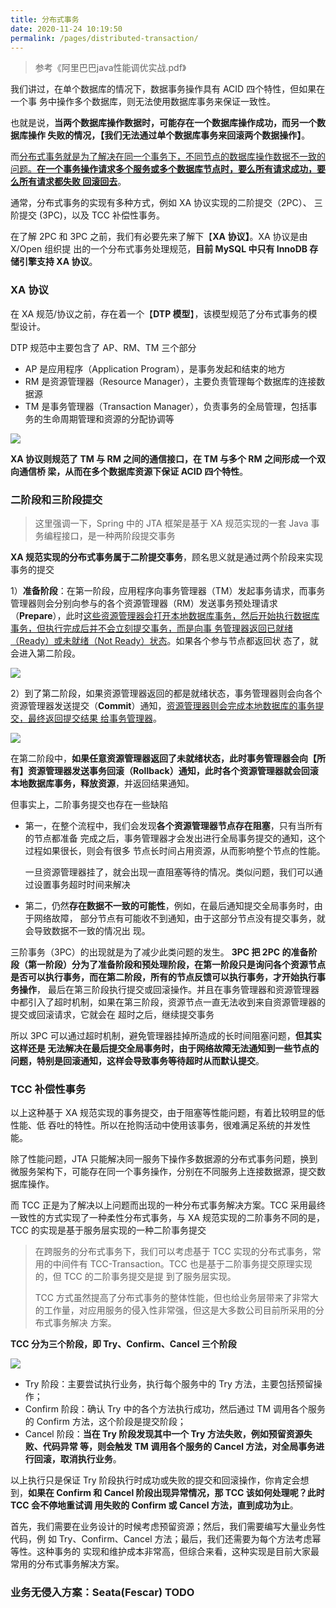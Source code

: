 ```yaml
---
title: 分布式事务
date: 2020-11-24 10:19:50
permalink: /pages/distributed-transaction/
---
```

> 参考《阿里巴巴java性能调优实战.pdf》

我们讲过，在单个数据库的情况下，数据事务操作具有 ACID 四个特性，但如果在一个事 务中操作多个数据库，则无法使用数据库事务来保证一致性。 

也就是说，**当两个数据库操作数据时，可能存在一个数据库操作成功，而另一个数据库操作 失败的情况，【我们无法通过单个数据库事务来回滚两个数据操作】**。

而<u>分布式事务就是为了解决在同一个事务下，不同节点的数据库操作数据不一致的问题。**在一个事务操作请求多个服务或多个数据库节点时，要么所有请求成功，要么所有请求都失败 回滚回去**</u>。

通常，分布式事务的实现有多种方式，例如 XA 协议实现的二阶提交（2PC）、 三阶提交 (3PC)，以及 TCC 补偿性事务。

在了解 2PC 和 3PC 之前，我们有必要先来了解下【**XA 协议】**。XA 协议是由 X/Open 组织提 出的一个分布式事务处理规范，**目前 MySQL 中只有 InnoDB 存储引擎支持 XA 协议**。

### XA 协议

在 XA 规范/协议之前，存在着一个【**DTP 模型**】，该模型规范了分布式事务的模型设计。

DTP 规范中主要包含了 AP、RM、TM 三个部分

- AP 是应用程序（Application Program），是事务发起和结束的地方
- RM 是资源管理器（Resource Manager），主要负责管理每个数据库的连接数据源
- TM 是事务管理器（Transaction Manager），负责事务的全局管理，包括事务的生命周期管理和资源的分配协调等

![](https://cs-wiki.oss-cn-shanghai.aliyuncs.com/img/image-20220927224852434.png)

**XA 协议则规范了 TM 与 RM 之间的通信接口，在 TM 与多个 RM 之间形成一个双向通信桥 梁，从而在多个数据库资源下保证 ACID 四个特性**。

### 二阶段和三阶段提交

> 这里强调一下，Spring 中的 JTA 框架是基于 XA 规范实现的一套 Java 事务编程接口，是一种两阶段提交事务

**XA 规范实现的分布式事务属于二阶提交事务**，顾名思义就是通过两个阶段来实现事务的提交

1）**准备阶段**：在第一阶段，应用程序向事务管理器（TM）发起事务请求，而事务管理器则会分别向参与的各个资源管理器（RM）发送事务预处理请求（**Prepare**），此时<u>这些资源管理器会打开本地数据库事务，然后开始执行数据库事务，但执行完成后并不会立刻提交事务，而是向事 务管理器返回已就绪（Ready）或未就绪（Not Ready）状态</u>。如果各个参与节点都返回状 态了，就会进入第二阶段。

![](https://cs-wiki.oss-cn-shanghai.aliyuncs.com/img/image-20220927225052270.png)

2）到了第二阶段，如果资源管理器返回的都是就绪状态，事务管理器则会向各个资源管理器发送提交（**Commit**）通知，<u>资源管理器则会完成本地数据库的事务提交，最终返回提交结果 给事务管理器</u>。

![](https://cs-wiki.oss-cn-shanghai.aliyuncs.com/img/image-20220927225116881.png)

在第二阶段中，**如果任意资源管理器返回了未就绪状态，此时事务管理器会向【所有】资源管理器发送事务回滚（Rollback）通知，此时各个资源管理器就会回滚本地数据库事务，释放资源**，并返回结果通知。

但事实上，二阶事务提交也存在一些缺陷

- 第一，在整个流程中，我们会发现**各个资源管理器节点存在阻塞**，只有当所有的节点都准备 完成之后，事务管理器才会发出进行全局事务提交的通知，这个过程如果很长，则会有很多 节点长时间占用资源，从而影响整个节点的性能。 

  一旦资源管理器挂了，就会出现一直阻塞等待的情况。类似问题，我们可以通过设置事务超时时间来解决

- 第二，仍然**存在数据不一致的可能性**，例如，在最后通知提交全局事务时，由于网络故障， 部分节点有可能收不到通知，由于这部分节点没有提交事务，就会导致数据不一致的情况出 现。



三阶事务（3PC）的出现就是为了减少此类问题的发生。 **3PC 把 2PC 的准备阶段（第一阶段）分为了准备阶段和预处理阶段，在第一阶段只是询问各个资源节点 是否可以执行事务，而在第二阶段，所有的节点反馈可以执行事务，才开始执行事务操作**， 最后在第三阶段执行提交或回滚操作。并且在事务管理器和资源管理器中都引入了超时机制，如果在第三阶段，资源节点一直无法收到来自资源管理器的提交或回滚请求，它就会在 超时之后，继续提交事务

所以 3PC 可以通过超时机制，避免管理器挂掉所造成的长时间阻塞问题，**但其实这样还是 无法解决在最后提交全局事务时，由于网络故障无法通知到一些节点的问题，特别是回滚通知，这样会导致事务等待超时从而默认提交**。

### TCC 补偿性事务

以上这种基于 XA 规范实现的事务提交，由于阻塞等性能问题，有着比较明显的低性能、低 吞吐的特性。所以在抢购活动中使用该事务，很难满足系统的并发性能。

除了性能问题，JTA 只能解决同一服务下操作多数据源的分布式事务问题，换到微服务架构下，可能存在同一个事务操作，分别在不同服务上连接数据源，提交数据库操作。 

而 TCC 正是为了解决以上问题而出现的一种分布式事务解决方案。TCC 采用最终一致性的方式实现了一种柔性分布式事务，与 XA 规范实现的二阶事务不同的是，TCC 的实现是基于服务层实现的一种二阶事务提交

> 在跨服务的分布式事务下，我们可以考虑基于 TCC 实现的分布式事务，常用的中间件有 TCC-Transaction。TCC 也是基于二阶事务提交原理实现的，但 TCC 的二阶事务提交是提 到了服务层实现。
>
> TCC 方式虽然提高了分布式事务的整体性能，但也给业务层带来了非常大的工作量，对应用服务的侵入性非常强，但这是大多数公司目前所采用的分布式事务解决 方案。

**TCC 分为三个阶段，即 Try、Confirm、Cancel 三个阶段**

![](https://cs-wiki.oss-cn-shanghai.aliyuncs.com/img/image-20220927225621212.png)

- Try 阶段：主要尝试执行业务，执行每个服务中的 Try 方法，主要包括预留操作；
- Confirm 阶段：确认 Try 中的各个方法执行成功，然后通过 TM 调用各个服务的 Confirm 方法，这个阶段是提交阶段；
- Cancel 阶段：**当在 Try 阶段发现其中一个 Try 方法失败，例如预留资源失败、代码异常 等，则会触发 TM 调用各个服务的 Cancel 方法，对全局事务进行回滚，取消执行业务**。

以上执行只是保证 Try 阶段执行时成功或失败的提交和回滚操作，你肯定会想到，**如果在 Confirm 和 Cancel 阶段出现异常情况，那 TCC 该如何处理呢？此时 TCC 会不停地重试调 用失败的 Confirm 或 Cancel 方法，直到成功为止**。

首先，我们需要在业务设计的时候考虑预留资源；然后，我们需要编写大量业务性代码，例 如 Try、Confirm、Cancel 方法；最后，我们还需要为每个方法考虑幂等性。这种事务的 实现和维护成本非常高，但综合来看，这种实现是目前大家最常用的分布式事务解决方案。

### 业务无侵入方案：Seata(Fescar) TODO